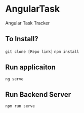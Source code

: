 # AngularTask

Angular Task Tracker


## To Install?
`git clone [Repo link]`
`npm install`

## Run applicaiton
`ng serve`

## Run Backend Server
`npm run serve`

